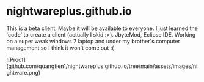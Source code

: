 # nightwareplus.github.io
This is a beta client, Maybe it will be available to everyone. I just learned the 'code' to create a client (actually I skid :>).
JbyteMod, Eclipse IDE.
Working on a super weak windows 7 laptop and under my brother's computer management so I think it won't come out :(

![Proof] (github.com/quangtien1/nightwareplus.github.io/tree/main/assets/images/nightware.png)
